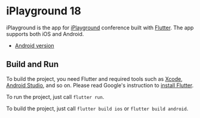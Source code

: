 # iPlayground 18

iPlayground is the app for [iPlayground](https://iplayground.io/) conference built with [Flutter](https://flutter.io). The app supports both iOS and Android.

- [Android version](https://play.google.com/store/apps/details?id=iplayground.zonble.net.iplayground)

## Build and Run

To build the project, you need Flutter and required tools such as [Xcode](https://developer.apple.com/xcode/), [Android Studio](https://developer.android.com/studio/), and so on. Please read Google's instruction to [install Flutter](https://flutter.io/get-started/install/).

To run the project, just call `flutter run`.

To build the project, just call `flutter build ios` or `flutter build android`.
